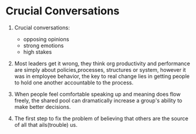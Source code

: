 # Crucial Conversations

1. Crucial conversations:
    - opposing opinions
    - strong emotions
    - high stakes

2. Most leaders get it wrong, they think org productivity and performance are simply about policies,processes, structures or system, however it was in employee behavior, the key to real change lies in getting people to hold one another accountable to the process.
3. When people feel comfortable speaking up and meaning does flow freely, the shared pool can dramatically increase a group's ability to make better decisions.
4. The first step to fix the problem of believing that others are the source of all that ails(trouble) us.
